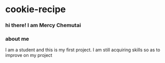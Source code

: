 # cookie-recipe
### hi there! I am Mercy Chemutai
### about me
I am a student and this is my first project. 
I am still acquiring skills so as to improve on my project
